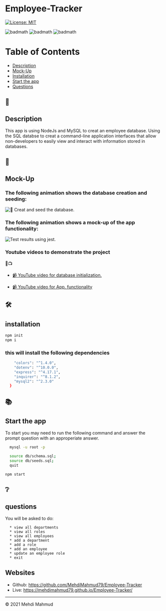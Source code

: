 # Employee-Tracker

[![License: MIT](https://img.shields.io/badge/License-MIT-yellow.svg)](https://opensource.org/licenses/MIT)

![badmath](https://img.shields.io/github/issues/MehdiMahmud79/Employee-Tracker)
![badmath](https://img.shields.io/github/forks/MehdiMahmud79/Employee-Tracker)
![badmath](https://img.shields.io/github/stars/MehdiMahmud79/Employee-Tracker)

# Table of Contents 

* [Description](#description)
* [Mock-Up](#🚀)
* [Installation](#installation)
* [Start the app](#📚)
* [Questions](#❔)



## 📝
## Description 
  This app is using NodeJs and MySQL to creat an employee database. Using the SQL databse to creat a command-line application interfaces that allow non-developers to easily view and interact with information stored in databases.

## 🚀
## Mock-Up

### The following animation shows the database creation and seeding:

![📸 Creat and seed the database.](./assets/screenSQL.gif)

### The following animation shows a mock-up of the app functionality:

![Test results using jest.](./assets/screen.gif)

### Youtube videos to demonstrate the project
🔴📺

* [📹 YouTube video for database initialization.](https://youtu.be/Hnvr95poxaM)

* [📹 YouTube video for App. functionality](https://youtu.be/GAW5mXXebig)

## 🛠️ 
##  installation
```bash
npm init
npm i
```

### this will install the following dependencies 
```bash
    "colors": "^1.4.0",
    "dotenv": "^10.0.0",
    "express": "^4.17.1",
    "inquirer": "^8.1.2",
    "mysql2": "^2.3.0"
  }

```

## 📚
## Start the app

  To start you may need to run the following command and answer the prompt question with an approperiate answer.

```bash
  mysql -u root -p

  source db/schema.sql;
  source db/seeds.sql;
  quit

npm start
```
## ❔
## questions
You will be asked to do:
```
  * view all departments
  * view all roles
  * view all employees 
  * add a department
  * add a role
  * add an employee
  * update an employee role
  * exit

```
## Websites
* Github: https://github.com/MehdiMahmud79/Employee-Tracker
* Live: https://mehdimahmud79.github.io/Employee-Tracker/

---
© 2021 Mehdi Mahmud
